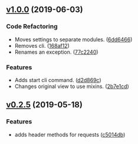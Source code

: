 <a name="v1.0.0"></a>
## [v1.0.0](https://github.com/alexseitsinger/react-ssr-backend/compare/v0.2.5...v1.0.0) (2019-06-03)

### Code Refactoring
- Moves settings to separate modules. ([6dd6466](https://github.com/alexseitsinger/react-ssr-backend/commit/6dd6466351446bd96cd1e851b1cdb7c4ee4fe1c6))
- Removes cli. ([168af12](https://github.com/alexseitsinger/react-ssr-backend/commit/168af129c97fad26d7854a166496de295811658a))
- Renames an exception. ([77c2240](https://github.com/alexseitsinger/react-ssr-backend/commit/77c224038777f6574085378d351ce352a4ca4b16))

### Features
- Adds start cli command. ([d2d869c](https://github.com/alexseitsinger/react-ssr-backend/commit/d2d869c89090eaa960a420d65eb63d7e16734798))
- Changes original view to use mixins. ([2b7e1cd](https://github.com/alexseitsinger/react-ssr-backend/commit/2b7e1cdc9d7fabef1e22c096e3f125b9b85ada90))


<a name="v0.2.5"></a>
## [v0.2.5](https://github.com/alexseitsinger/react-ssr-backend/compare/367b937d5c9b48484a8b684141848e2c1cab3e00...v0.2.5) (2019-05-18)

### Features
- adds header methods for requests ([c5014db](https://github.com/alexseitsinger/react-ssr-backend/commit/c5014dbc4efcbc8d5f35fa3058c285a821bf9b9e))


